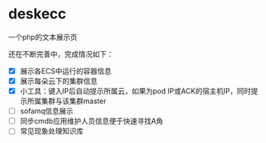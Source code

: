 # deskecc
一个php的文本展示页

还在不断完善中，完成情况如下：
- [x] 展示各ECS中运行的容器信息
- [x] 展示每朵云下的集群信息
- [x] 小工具：键入IP后自动提示所属云，如果为pod IP或ACK的宿主机IP，同时提示所属集群与该集群master
- [ ] sofamq信息展示
- [ ] 同步cmdb应用维护人员信息便于快速寻找A角
- [ ] 常见现象处理知识库